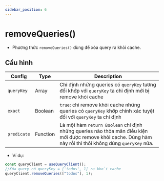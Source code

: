 ```yaml
---
sidebar_position: 6
---
```


# removeQueries()

- Phương thức `removeQueries()` dùng để xóa query ra khỏi cache.

## Cấu hình

| Config      | Type     | Description                                                                                                                                                |
| ----------- | -------- | ---------------------------------------------------------------------------------------------------------------------------------------------------------- |
| `queryKey`  | Array    | Chỉ định những queries có `queryKey` tương đối khớp với `queryKey` ta chỉ định mới bị remove khỏi cache                                                    |
| `exact`     | Boolean  | `true`: chỉ remove khỏi cache những queries có `queryKey` khớp chính xác tuyệt đối với `queryKey` ta chỉ định                                              |
| `predicate` | Function | Là một hàm `return Boolean` chỉ định những queries nào thỏa mãn điều kiện mới được remove khỏi cache. Dùng hàm này rồi thì thôi không dùng `queryKey` nữa. |

- Ví dụ:

```ts
const queryClient = useQueryClient();
//Xóa query có queryKey = ['todos', 1] ra khỏi cache
queryClient.removeQueries(["todos"], 1);
```
